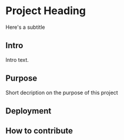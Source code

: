 # Project Heading

Here's a subtitle

## Intro

Intro text.

## Purpose

Short decription on the purpose of this project

## Deployment

## How to contribute


